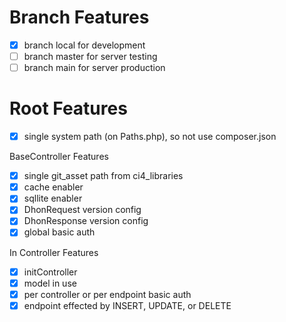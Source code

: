 # Branch Features
- [x] branch local for development
- [ ] branch master for server testing
- [ ] branch main for server production

# Root Features
- [x] single system path (on Paths.php), so not use composer.json

BaseController Features
- [x] single git_asset path from ci4_libraries
- [x] cache enabler
- [x] sqllite enabler
- [x] DhonRequest version config
- [x] DhonResponse version config
- [x] global basic auth

In Controller Features
- [x] initController
- [x] model in use
- [x] per controller or per endpoint basic auth
- [x] endpoint effected by INSERT, UPDATE, or DELETE
